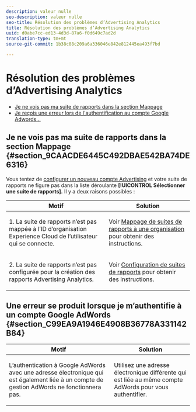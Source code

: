 ```yaml
---
description: valeur nulle
seo-description: valeur nulle
seo-title: Résolution des problèmes d’Advertising Analytics
title: Résolution des problèmes d’Advertising Analytics
uuid: d0abe7cc-ed13-4d3d-87a6-f0d649c7ad2d
translation-type: tm+mt
source-git-commit: 1b38c08c209a6a336046e842e812445ea493f7bd

---
```



# Résolution des problèmes d’Advertising Analytics

* [Je ne vois pas ma suite de rapports dans la section Mappage](/help/integrate/c-advertising-analytics/c-adanalytics-workflow/aa-troubleshooting.md#section_9CAACDE6445C492DBAE542BA74DE6316)
* [Je reçois une erreur lors de l'authentification au compte Google Adwords...](/help/integrate/c-advertising-analytics/c-adanalytics-workflow/aa-troubleshooting.md#section_C99EA9A1946E4908B36778A331142B84)

## Je ne vois pas ma suite de rapports dans la section Mappage {#section_9CAACDE6445C492DBAE542BA74DE6316}

Vous tentez de [configurer un nouveau compte Advertising](/help/integrate/c-advertising-analytics/c-adanalytics-workflow/aa-create-ad-account.md) et votre suite de rapports ne figure pas dans la liste déroulante **[!UICONTROL Sélectionner une suite de rapports].** Il y a deux raisons possibles :

<table id="table_271D7E817B4C44818717A47C3223E592"> 
 <thead> 
  <tr> 
   <th colname="col1" class="entry"> Motif </th> 
   <th colname="col2" class="entry"> Solution </th> 
  </tr>
 </thead>
 <tbody> 
  <tr> 
   <td colname="col1"> <p>1. La suite de rapports n’est pas mappée à l’ID d’organisation Experience Cloud de l’utilisateur qui se connecte. </p> </td> 
   <td colname="col2"> <p>Voir <a href="https://marketing.adobe.com/resources/help/en_US/mcloud/map-report-suite.html"  >Mappage de suites de rapports à une organisation</a> pour obtenir des instructions. </p> </td> 
  </tr> 
  <tr> 
   <td colname="col1"> <p>2. La suite de rapports n’est pas configurée pour la création des rapports Advertising Analytics. </p> </td> 
   <td colname="col2"> <p>Voir <a href="/help/integrate/c-advertising-analytics/c-adanalytics-workflow/aa-provision-rs.md"  >Configuration de suites de rapports</a> pour obtenir des instructions. </p> </td> 
  </tr> 
 </tbody> 
</table>

## Une erreur se produit lorsque je m’authentifie à un compte Google AdWords {#section_C99EA9A1946E4908B36778A331142B84}

<table id="table_F1C1192BF40C43CE8600B1BB417A7269"> 
 <thead> 
  <tr> 
   <th colname="col1" class="entry"> Motif </th> 
   <th colname="col2" class="entry"> Solution </th> 
  </tr>
 </thead>
 <tbody> 
  <tr> 
   <td colname="col1"> <p>L’authentication à Google AdWords avec une adresse électronique qui est également liée à un compte de gestion AdWords ne fonctionnera pas. </p> </td> 
   <td colname="col2"> <p>Utilisez une adresse électronique différente qui est liée au même compte AdWords pour vous authentifier. </p> </td> 
  </tr> 
 </tbody> 
</table>


